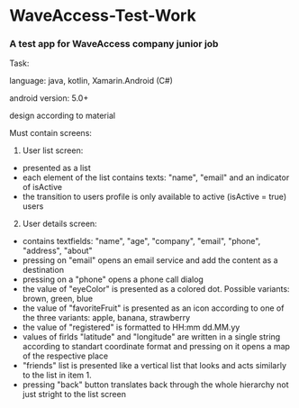 # WaveAccess-Test-Work
### A test app for WaveAccess company junior job

Task:

language: java, kotlin, Xamarin.Android (C#)

android version: 5.0+

design according to material

Must contain screens:
1. User list screen:
  - presented as a list
  - each element of the list contains texts: "name", "email" and an indicator of isActive
  - the transition to users profile is only available to active (isActive = true) users

2. User details screen:
  - contains textfields: "name", "age", "company", "email", "phone", "address", "about"
  - pressing on "email" opens an email service and add the content as a destination
  - pressing on a "phone" opens a phone call dialog
  - the value of "eyeColor" is presented as a colored dot. Possible variants: brown, green, blue
  - the value of "favoriteFruit" is presented as an icon according to one of the three variants: apple, banana, strawberry
  - the value of "registered" is formatted to HH:mm dd.MM.yy
  - values of firlds "latitude" and "longitude" are written in a single string according to standart coordinate format and pressing on it opens a map of the respective place
  - "friends" list is presented like a vertical list that looks and acts similarly to the list in item 1.
  - pressing "back" button translates back through the whole hierarchy not just stright to the list screen
